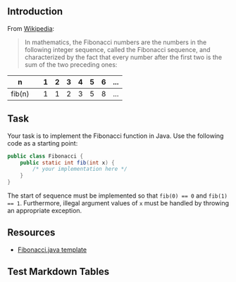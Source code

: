 ## Introduction

From [Wikipedia][wiki]:

> In mathematics, the Fibonacci numbers are the numbers in the following integer sequence, called
> the Fibonacci sequence, and characterized by the fact that every number after the first two is
> the sum of the two preceding ones:

|n|| 1 |  2 | 3 | 4 | 5 | 6 | ... |
|---|---|---|---|---|---|---|---|---|
|fib(n)|| 1 | 1 | 2 | 3 | 5 | 8 | ... |

[wiki]: https://en.wikipedia.org/wiki/Fibonacci_number


## Task

Your task is to implement the Fibonacci function in Java. Use the following code as a starting
point:

```java
public class Fibonacci {
    public static int fib(int x) {
        /* your implementation here */
    }
}
```

The start of sequence must be implemented so that `fib(0) == 0` and `fib(1) == 1`. Furthermore,
illegal argument values of `x` must be handled by throwing an appropriate exception.


## Resources

- [Fibonacci.java template](attachments/Fibonacci.java)

## Test Markdown Tables

